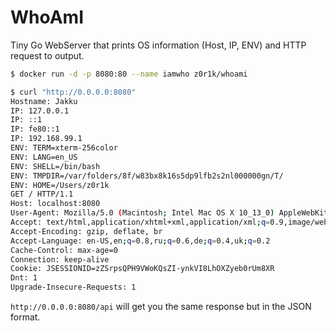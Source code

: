# WhoAmI

Tiny Go WebServer that prints OS information (Host, IP, ENV) and HTTP request to output.

```sh
$ docker run -d -p 8080:80 --name iamwho z0r1k/whoami

$ curl "http://0.0.0.0:8080"
Hostname: Jakku
IP: 127.0.0.1
IP: ::1
IP: fe80::1
IP: 192.168.99.1
ENV: TERM=xterm-256color
ENV: LANG=en_US
ENV: SHELL=/bin/bash
ENV: TMPDIR=/var/folders/8f/w83bx8k16s5dp9lfb2s2nl000000gn/T/
ENV: HOME=/Users/z0r1k
GET / HTTP/1.1
Host: localhost:8080
User-Agent: Mozilla/5.0 (Macintosh; Intel Mac OS X 10_13_0) AppleWebKit/537.36 (KHTML, like Gecko) Chrome/61.0.3163.100 Safari/537.36
Accept: text/html,application/xhtml+xml,application/xml;q=0.9,image/webp,image/apng,*/*;q=0.8
Accept-Encoding: gzip, deflate, br
Accept-Language: en-US,en;q=0.8,ru;q=0.6,de;q=0.4,uk;q=0.2
Cache-Control: max-age=0
Connection: keep-alive
Cookie: JSESSIONID=zZSrpsQPH9VWoKQsZI-ynkVI8LhOXZyeb0rUm8XR
Dnt: 1
Upgrade-Insecure-Requests: 1
```

`http://0.0.0.0:8080/api` will get you the same response but in the JSON format.

